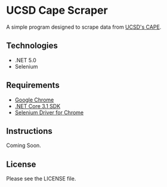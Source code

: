 ﻿# UCSD Cape Scraper
A simple program designed to scrape data from [UCSD's CAPE](http://www.cape.ucsd.edu/). 

## Technologies
- .NET 5.0
- Selenium

## Requirements
- [Google Chrome](https://www.google.com/chrome/)
- [.NET Core 3.1 SDK](https://dotnet.microsoft.com/download)
- [Selenium Driver for Chrome](https://chromedriver.storage.googleapis.com/index.html)

## Instructions
Coming Soon.

## License
Please see the LICENSE file.